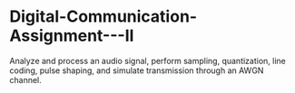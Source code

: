 # Digital-Communication-Assignment---II
Analyze and process an audio signal, perform sampling, quantization, line coding, pulse shaping, and simulate transmission through an AWGN channel.

